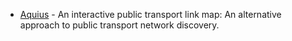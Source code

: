 * [Aquius](Aquius/) - An interactive public transport link map: An alternative approach to public transport network discovery.
